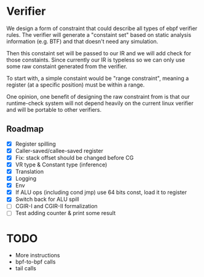 # Verifier

We design a form of constraint that could describe all types of ebpf verifier rules. The verifier will generate a "constaint set" based on static analysis information (e.g. BTF) and that doesn't need any simulation.

Then this constaint set will be passed to our IR and we will add check for those constaints. Since currently our IR is typeless so we can only use some raw constaint generated from the verifier.

To start with, a simple constaint would be "range constraint", meaning a register (at a specific position) must be within a range.

One opinion, one benefit of designing the raw constraint from is that our runtime-check system will not depend heavily on the current linux verifier and will be portable to other verifiers.

## Roadmap

- [x] Register spilling
- [x] Caller-saved/callee-saved register
- [x] Fix: stack offset should be changed before CG
- [x] VR type & Constant type (inference)
- [x] Translation
- [x] Logging
- [x] Env
- [x] If ALU ops (including cond jmp) use 64 bits const, load it to register
- [x] Switch back for ALU spill
- [ ] CGIR-I and CGIR-II formalization
- [ ] Test adding counter & print some result

# TODO

- More instructions
- bpf-to-bpf calls
- tail calls
